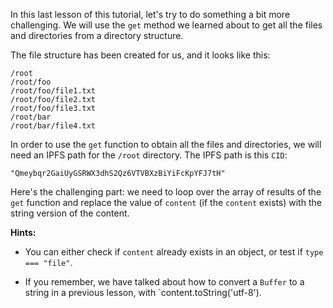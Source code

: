 In this last lesson of this tutorial, let's try to do something a bit more challenging. We will use the `get` method we learned about to get all the files and directories from a directory structure.

The file structure has been created for us, and it looks like this: 

```
/root
/root/foo
/root/foo/file1.txt
/root/foo/file2.txt
/root/foo/file3.txt
/root/bar
/root/bar/file4.txt
```

In order to use the `get` function to obtain all the files and directories, we will need an IPFS path for the `/root` directory. The IPFS path is this `CID`:

```
"Qmeybqr2GaiUyGSRWX3dhS2Qz6VTVBXzBiYiFcKpYFJ7tH"
```

Here's the challenging part: we need to loop over the array of results of the `get` function and replace the value of `content` (if the `content` exists) with the string version of the content.

**Hints:**
* You can either check if `content` already exists in an object, or test if `type === "file"`.

* If you remember, we have talked about how to convert a `Buffer` to a string in a previous lesson, with `content.toString('utf-8').